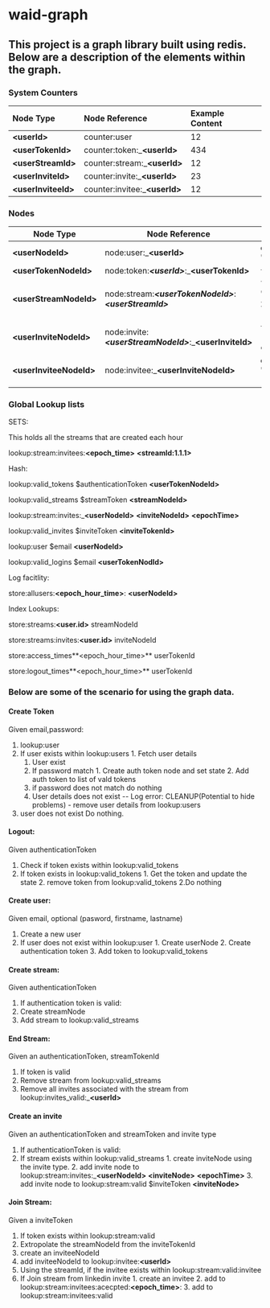 # waid-graph

## This project is a graph library built using redis. Below are a description of the elements within the graph.

### System Counters
 
 
|Node Type| Node Reference| Example Content|
|:---------------|:-------------|:------------------|
|**\<userId\>**|counter:user|12|
|**\<userTokenId\>**|counter:token:_**\<userId\>**| 434
|**\<userStreamId\>**|counter:stream:_**\<userId\>**|12|
|**\<userInviteId\>**|counter:invite:_**\<userId\>**|23|
|**\<userInviteeId\>**|counter:invitee:_**\<userId\>**|12|

 
### Nodes

|Node Type|Node Reference| Example Content|
| -------- | -------- | ------------------ |
|**\<userNodeId\>**|node:user:_**\<userId\>**|`email` k@email.com `password` "password"|
|**\<userTokenNodeId\>**|node:token:_**\<userId\>**_:_**\<userTokenId\>**|  `token` "token_for_1" `state` "valid" |
|**\<userStreamNodeId\>**|node:stream:_**\<userTokenNodeId\>**_:_**\<userStreamId\>**_|`loc` "germany" `streamToken` "streamToken" `creationDate` 20150531 `playList` #count `type` [ethemeral\|persist]|
|**\<userInviteNodeId\>**|node:invite:_**\<userStreamNodeId\>**_:_**\<userInviteId\>**|`token` "inviteToken" `type` "[email\|linkedin\|facebook\|twitter]" `creationDay` "20150835"|
|**\<userInviteeNodeId\>**|node:invitee:_**\<userInviteNodeId\>**|`email` "k@a.com" `creationDate` "20150580" `type` "[email\|linkedin\|facebook\|twitter]"|

### Global Lookup lists

SETS:

This holds all the streams that are created each hour

lookup:stream:invitees:**\<epoch_time\>** **\<streamId:1.1.1\>**

Hash:  

lookup:valid_tokens $authenticationToken **\<userTokenNodeId\>**

lookup:valid_streams $streamToken **\<streamNodeId\>**

lookup:stream:invites:_**\<userNodeId\>** **\<inviteNodeId\>** **\<epochTime\>**

lookup:valid_invites $inviteToken **\<inviteTokenId\>**

lookup:user $email **\<userNodeId\>**

lookup:valid_logins $email **\<userTokenNodId\>**

Log facitlity:


store:allusers:**\<epoch_hour_time\>**: **\<userNodeId\>**

Index Lookups:

store:streams:**\<user.id\>** streamNodeId

store:streams:invites:**\<user.id\>** inviteNodeId

store:access_times**\<epoch_hour_time\>** userTokenId

store:logout_times**\<epoch_hour_time\>** userTokenId

### Below are some of the scenario for using the graph data.

#### Create Token
Given email,password:

1. lookup:user
  1. If user exists within lookup:users
    1. Fetch user details
      1. User exist
        1. If password match
          1. Create auth token node and set state
          2. Add auth token to list of vald tokens
        2. if password does not match do nothing
      2. User details does not exist
             -- Log error:
             CLEANUP(Potential to hide problems) - remove user details from lookup:users
  2. user does not exist
      Do nothing.

#### Logout:

Given authenticationToken

1. Check if token exists within lookup:valid_tokens
  1. If token exists in lookup:valid_tokens
    1. Get the token and update the state
    2. remove token from lookup:valid_tokens
  2.Do nothing


#### Create user:

Given email, optional (pasword, firstname, lastname)

1. Create a new user
  1. If user does not exist within lookup:user
    1. Create userNode
    2. Create authentication token
    3. Add token to lookup:valid_tokens


#### Create stream:

Given authenticationToken

1. If authentication token is valid:
  1. Create streamNode
  2. Add stream to lookup:valid_streams 

#### End Stream:

Given an authenticationToken, streamTokenId

1. If token is valid
  1. Remove stream from lookup:valid_streams
  2. Remove all invites associated with the stream from lookup:invites_valid:_**\<userId\>**

#### Create an invite

Given an authenticationToken and streamToken and invite type

1. If authenticationToken is valid:
  1. If stream exists within lookup:valid_streams
    1. create inviteNode using the invite type.
    2. add invite node to lookup:stream:invites:_**\<userNodeId\>** **\<inviteNode\>** **\<epochTime\>**
    3. add invite node to lookup:stream:valid $inviteToken **\<inviteNode\>**

#### Join Stream:

Given a inviteToken

1. If token exists within lookup:stream:valid
  1. Extropolate the streamNodeId from the inviteTokenId 
  2. create an inviteeNodeId 
  3. add inviteeNodeId to lookup:invitee:**\<userId\>** 
2. Using the streamId, if the invitee exists within lookup:stream:valid:invitee
  1. If Join stream from linkedin invite
    1. create an invitee
    2. add to lookup:stream:invitees:acecpted:**\<epoch_time\>**:
    3. add to lookup:stream:invitees:valid




